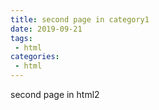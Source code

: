 ```yaml
---
title: second page in category1
date: 2019-09-21
tags:
 - html
categories:
 - html
---
```


second page in html2